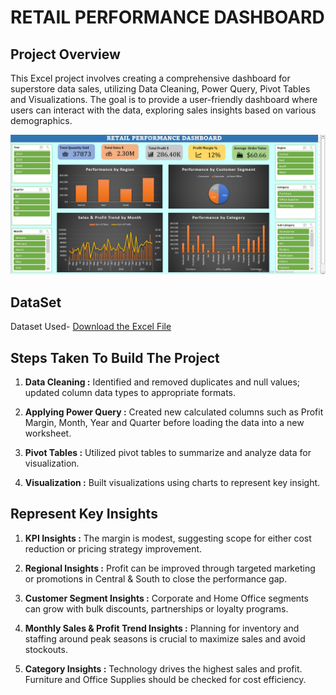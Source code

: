 # RETAIL PERFORMANCE DASHBOARD

## Project Overview

This Excel project involves creating a comprehensive dashboard for superstore data sales, utilizing Data Cleaning, Power Query, Pivot Tables and Visualizations. The goal is to provide a user-friendly dashboard where users can interact with the data, exploring sales insights based on various demographics.

![Retail Performance Dashboard](Retail%20Performance%20Dashboard.png)

## DataSet

Dataset Used- [Download the Excel File](./Sales_Data.xlsx)

## Steps Taken To Build The Project

1. **Data Cleaning :** Identified and removed duplicates and null values; updated column data types to appropriate formats.

2. **Applying Power Query :** Created new calculated columns such as Profit Margin, Month, Year and Quarter before loading the data into a new worksheet. 

3. **Pivot Tables :** Utilized pivot tables to summarize and analyze data for visualization. 

4. **Visualization :** Built visualizations using charts to represent key insight. 


## Represent Key Insights

1. **KPI Insights :** The margin is modest, suggesting scope for either cost reduction or pricing strategy improvement. 

2. **Regional Insights :** Profit can be improved through targeted marketing or promotions in Central & South to close the performance gap. 

3. **Customer Segment Insights :** Corporate and Home Office segments can grow with bulk discounts, partnerships or loyalty programs. 

4. **Monthly Sales & Profit Trend Insights :** Planning for inventory and staffing around peak seasons is crucial to maximize sales and avoid stockouts. 

5. **Category Insights :** Technology drives the highest sales and profit. Furniture and Office Supplies should be checked for cost efficiency. 





